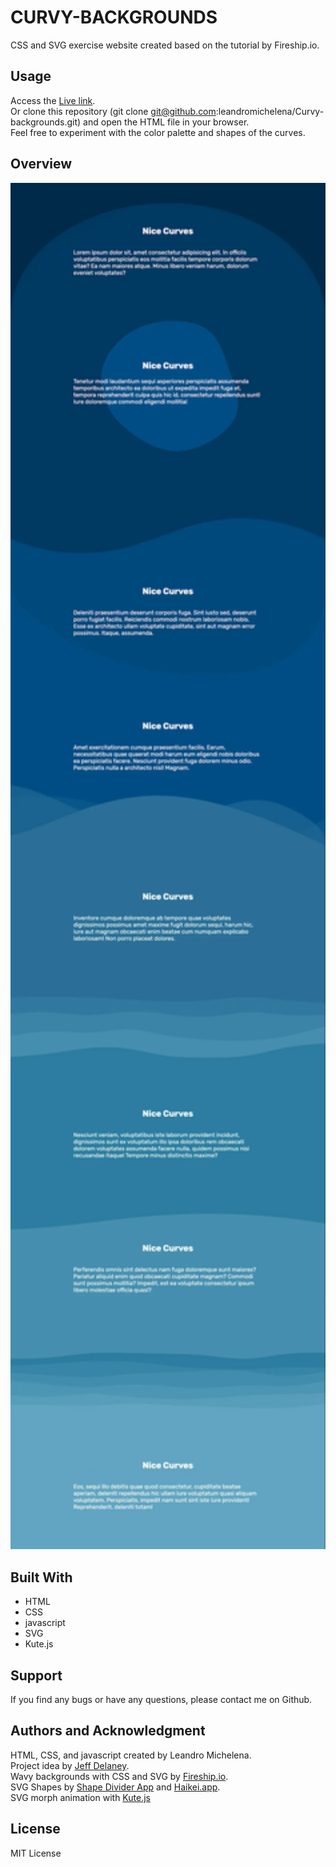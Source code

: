# CURVY-BACKGROUNDS
CSS and SVG exercise website created based on the tutorial by Fireship.io.

## Usage
Access the [Live link](https://leandromichelena.github.io/Curvy-backgrounds/).<br>
Or clone this repository (git clone git@github.com:leandromichelena/Curvy-backgrounds.git) and open the HTML file in your browser. <br>
Feel free to experiment with the color palette and shapes of the curves.

## Overview
<img width="600" alt="Colorful webpage showing 8 different hues of blue and text over curves" src="./index.webp">


## Built With
* HTML
* CSS
* javascript
* SVG
* Kute.js

## Support
If you find any bugs or have any questions, please contact me on Github.

## Authors and Acknowledgment
HTML, CSS, and javascript created by Leandro Michelena.<br>
Project idea by [Jeff Delaney](https://github.com/codediodeio).<br>
Wavy backgrounds with CSS and SVG by [Fireship.io](https://fireship.io/lessons/wavy-backgrounds/).<br>
SVG Shapes by [Shape Divider App](https://www.shapedivider.app/) and [Haikei.app](https://haikei.app/).<br>
SVG morph animation with [Kute.js](https://thednp.github.io/kute.js/index.html)

## License
MIT License